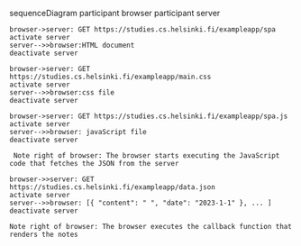 sequenceDiagram
    participant browser
    participant server

    browser->server: GET https://studies.cs.helsinki.fi/exampleapp/spa
    activate server
    server-->>browser:HTML document
    deactivate server

    browser->server: GET https://studies.cs.helsinki.fi/exampleapp/main.css
    activate server
    server-->>browser:css file
    deactivate server

    browser->server: GET https://studies.cs.helsinki.fi/exampleapp/spa.js
    activate server
    server-->>browser: javaScript file
    deactivate server

     Note right of browser: The browser starts executing the JavaScript code that fetches the JSON from the server

    browser->>server: GET https://studies.cs.helsinki.fi/exampleapp/data.json
    activate server
    server-->>browser: [{ "content": " ", "date": "2023-1-1" }, ... ]
    deactivate server

    Note right of browser: The browser executes the callback function that renders the notes

